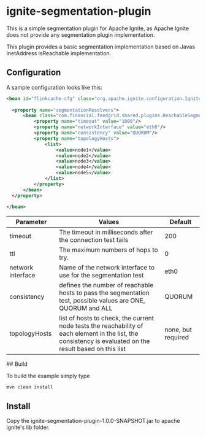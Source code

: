 # ignite-segmentation-plugin
This is a simple segmentation plugin for Apache Ignite, as Apache Ignite does not provide any segmentation plugin implementation.

This plugin provides a basic segmentation implementation based on Javas InetAddress isReachable implementation.

## Configuration

A sample configuration looks like this:

```xml
<bean id="flinkcache-cfg" class="org.apache.ignite.configuration.IgniteConfiguration">
  
  <property name="segmentationResolvers">
      <bean class="com.financial.feedgrid.shared.plugins.ReachableSegmentationResolver">
          <property name="timeout" value="1000"/>
          <property name="networkInterface" value="eth0"/>
          <property name="consistency" value="QUORUM"/>
          <property name="topologyHosts">
              <list>
                  <value>node1</value>
                  <value>node2</value>
                  <value>node3</value>
                  <value>node4</value>
                  <value>node5</value>
              </list>
          </property>
      </bean>
  </property>
  
</bean>
```

| Parameter     | Values        | Default  |
| ------------- |---------------| ------|
| timeout       | The timeout in milliseconds after the connection test fails | 200 |
| ttl      | The maximum numbers of hops to try.      |   0 |
| network interface | Name of the network interface to use for the segmentation test      |    eth0 |
| consistency  | defines the number of reachable hosts to pass the segmentation test, possible values are ONE, QUORUM and ALL  |   QUORUM |
| topologyHosts  | list of hosts to check, the current node tests the reachability of each element in the list, the consistency is evaluated on the result based on this list | none, but required |

</bean>
## Build

To build the example simply type

```mvn clean install```

## Install
Copy the ignite-segmentation-plugin-1.0.0-SNAPSHOT.jar to apache ignite's lib folder.
